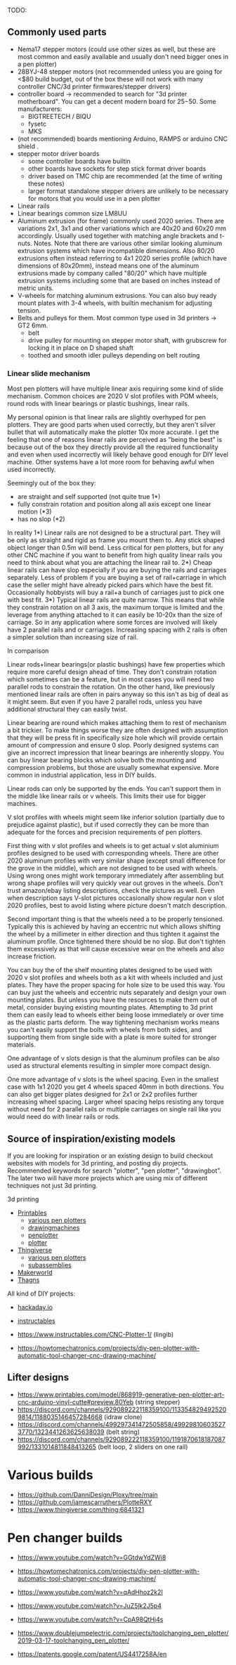 TODO:

## Commonly used parts

* Nema17 stepper motors (could use other sizes as well, but these are most common and easily available and usually don't need bigger ones in a pen plotter)
* 28BYJ-48 stepper motors (not recommended unless you are going for <$80 build budget, out of the box these will not work with many controller CNC/3d printer firmwares/stepper drivers)
* controller board -> recommended to search for "3d printer motherboard". You can get a decent modern board for $25-$50. Some manufacturers:
  - BIGTREETECH / BIQU
  - fysetc 
  - MKS
* (not recommended) boards mentioning Arduino, RAMPS or arduino CNC shield .
* stepper motor driver boards
  - some controller boards have builtin
  - other boards have sockets for step stick format driver boards
  - driver based on TMC chip are recommended (at the time of writing these notes)
  - larger format standalone stepper drivers are unlikely to be necessary for motors that you would use in a pen plotter
* Linear rails
* Linear bearings common size LM8UU
* Aluminum extrusion (for frame) commonly used 2020 series. There are variations 2x1, 3x1 and other variations which are 40x20 and 60x20 mm accordingly. Usually used together with matching angle brackets and t-nuts. Notes. Note that there are various other similar looking aluminum extrusion systems which have incompatible dimensions. Also 80/20 extrusions often instead referring to 4x1 2020 series profile (which have dimensions of 80x20mm), instead means one of the aluminum extrusions made by company called "80/20" which have multiple extrusion systems including some that are based on inches instead of metric units.
* V-wheels for matching aluminum extrusions. You can also buy ready mount plates with 3-4 wheels, with builtin mechanism for adjusting tension.
* Belts and pulleys for them. Most common type used in 3d printers -> GT2 6mm. 
  - belt
  - drive pulley for mounting on stepper motor shaft, with grubscrew for locking it in place on D shaped shaft
  - toothed and smooth idler pulleys depending on belt routing


### Linear slide mechanism

Most pen plotters will have multiple linear axis requiring some kind of slide mechanism. Common choices are 2020 V slot profiles with POM wheels, round rods with linear bearings or plastic bushings, linear rails.


My personal opinion is that linear rails are slightly overhyped for pen plotters. They are good parts when used correctly, but they aren't silver bullet that will automatically make the plotter 10x more accurate. 
I get the feeling that one of reasons linear rails are perceived as "being the best" is because out of the box they directly provide all the required functionality and even when used incorrectly will likely behave good enough for DIY level machine. Other systems have a lot more room for behaving awful when used incorrectly.

Seemingly out of the box they:
* are straight and self supported (not quite true 1*)
* fully constrain rotation and position along all axis except one linear motion (*3)
* has no slop (*2)

In reality
1*) Linear rails are not designed to be a structural part. They will be only as straight and rigid as frame you mount them to. Any stick shaped object longer than 0.5m will bend. Less critical for pen plotters, but for any other CNC machine if you want to benefit from high quality linear rails you need to think about what you are attaching the linear rail to. 
2*) Cheap linear rails can have slop especially if you are buying the rails and carriages separately. Less of problem if you are buying a set of rail+carriage in which case the seller might have already picked pairs which have the best fit. Occasionally hobbyists will buy a rail+a bunch of carriages just to pick one with best fit. 
3*) Typical linear rails are quite narrow. This means that while they constrain rotation on all 3 axis, the maximum torque is limited and the leverage from anything attached to it can easily be 10-20x than the size of carriage. So in any application where some forces are involved will likely have 2 parallel rails and or carriages. Increasing spacing with 2 rails is often a simpler solution than increasing size of rail.

In comparison

Linear rods+linear bearings(or plastic bushings) have few properties which require more careful design ahead of time.
They don't constrain rotation which sometimes can be a feature, but in most cases you will need two parallel rods to constrain the rotation.
On the other hand, like previously mentioned linear rails are often in pairs anyway so this isn't as big of deal as it might seem. But even if you have 2 parallel rods, unless you have additional structural they can easily twist.

Linear bearing are round which makes attaching them to rest of mechanism a bit trickier. To make things worse they are often designed with assumption that they will be press fit in specifically size hole which will provide certain amount of compression and ensure 0 slop. Poorly designed systems can give an incorrect impression that linear bearings are inherently sloppy. You can buy linear bearing blocks which solve both the mounting and compression problems, but those are usually somewhat expensive. More common in industrial application, less in DIY builds.

Linear rods can only be supported by the ends. You can't support them in the middle like linear rails or v wheels. This limits their use for bigger machines.


V slot profiles with wheels might seem like inferior solution (partially due to prejudice against plastic), but if used correctly they can be more than adequate for the forces and precision requirements of pen plotters. 

First thing with v slot profiles and wheels is to get actual v slot aluminium profiles designed to be used with corresponding wheels. There are other 2020 aluminum profiles with very similar shape (except small difference for the grove in the middle), which are not designed to be used with wheels. Using wrong ones might work temporary immediately after assembling but wrong shape profiles will very quickly vear out groves in the wheels. Don't trust amazon/ebay listing descriptions, check the pictures as well. Even when description says V-slot pictures occasionally show regular non v slot 2020 profiles, best to avoid listing where picture doesn't match description.

Second important thing is that the wheels need a to be properly tensioned. Typically this is achieved by having an eccentric nut which allows shifting the wheel by a millimeter in either direction and thus tighten it against the aluminum profile. Once tightened there should be no slop. But don't tighten them excessively as that will cause excessive wear on the wheels and also increase friction. 

You can buy the of the shelf mounting plates designed to be used with 2020 v slot profiles and wheels both as a kit with wheels included and just plates. They have the proper spacing for hole size to be used this way. You can buy just the wheels and eccentric nuts separately and design your own mounting plates. But unless you have the resources to make them out of metal, consider buying existing mounting plates. Attempting to 3d print them can easily lead to wheels either being loose immediately or over time as the plastic parts deform. The way tightening mechanism works means you can't easily support the bolts with wheels from both sides, and supporting them from single side with a plate is more suited for stronger materials.

One advantage of v slots design is that the aluminum profiles can be also used as structural elements resulting in simpler more compact design.

One more advantage of v slots is the wheel spacing. Even in the smallest case with 1x1 2020 you get 4 wheels spaced 40mm in both directions. You can also get bigger plates designed for 2x1 or 2x2 profiles further increasing wheel spacing. Larger wheel spacing helps resisting any torque without need for 2 parallel rails or multiple carriages on single rail like you would need do with linear rails or rods.

## Source of inspiration/existing models

If you are looking for inspiration or an existing design to build checkout websites with models for 3d printing, and posting diy projects. Recommended keywords for search "plotter", "pen plotter", "drawingbot". The later two will have more projects which are using mix of different techniques not just 3d printing.

3d printing
* [Printables](https://www.printables.com/search/models?q=plotter)
   * [various pen plotters](https://www.printables.com/@Kabacis_332837/collections/1870431)
   * [drawingmachines](https://www.printables.com/search/models?q=tag%3Adrawingmachine)
   * [penplotter](https://www.printables.com/search/models?q=tag%3Apenplotter)
   * [plotter](https://www.printables.com/search/models?q=tag%3Aplotter)
* [Thingiverse](https://www.thingiverse.com/search?q=plotter)
   * [various pen plotters](https://www.thingiverse.com/karliss/collections/43091126/things)
   * [subassemblies](https://www.thingiverse.com/karliss/collections/43091129/things)
* [Makerworld](https://makerworld.com/en/search/models?keyword=plotter)
* [Thagns](https://thangs.com/search/pen%20plotter?scope=all)

All kind of DIY projects:
* [hackaday.io](https://hackaday.io/search?term=pen+plotter)
* [instructables](https://www.instructables.com/search/?q=plotter&projects=all)

* https://www.instructables.com/CNC-Plotter-1/  (lingib)
* https://howtomechatronics.com/projects/diy-pen-plotter-with-automatic-tool-changer-cnc-drawing-machine/ 


## Lifter designs


* https://www.printables.com/model/868919-generative-pen-plotter-art-cnc-arduino-vinyl-cutte#preview.80Yeb (string stepper)
* https://discord.com/channels/929089222118359100/1133548294925209814/1188035146457284668 (idraw clone)
* https://discord.com/channels/499297341472505858/499298106035273770/1323441263625638039 (belt string)
* https://discord.com/channels/929089222118359100/1191870618187087992/1331014811848413265 (belt loop, 2 sliders on one rail)


# Various builds
* https://github.com/DanniDesign/Ploxy/tree/main
* https://github.com/jamescarruthers/PlotteRXY
* https://www.thingiverse.com/thing:6841321

# Pen changer builds

* https://www.youtube.com/watch?v=GGtdwYdZWi8
* https://howtomechatronics.com/projects/diy-pen-plotter-with-automatic-tool-changer-cnc-drawing-machine/ 

* https://www.youtube.com/watch?v=qAdHhoz2k2I

* https://www.youtube.com/watch?v=JuZ5lk2J5p4
* https://www.youtube.com/watch?v=CpA98QtHj4s

* https://www.doublejumpelectric.com/projects/toolchanging_pen_plotter/2019-03-17-toolchanging_pen_plotter/

* https://patents.google.com/patent/US4417258A/en